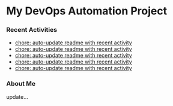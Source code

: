 # My DevOps Automation Project

### Recent Activities
<!-- activity:START -->
- [chore: auto-update readme with recent activity](https://github.com/kaigiii/mybowling-app/commit/3c61ad01fad7bcb82d07d397ce201ff777334966)
- [chore: auto-update readme with recent activity](https://github.com/kaigiii/mybowling-app/commit/6b3ed8cc59a91b04d472c11fec49ee29e514019b)
- [chore: auto-update readme with recent activity](https://github.com/kaigiii/mybowling-app/commit/252e24ec3a148f112937461a6370668c18590fe7)
- [chore: auto-update readme with recent activity](https://github.com/kaigiii/mybowling-app/commit/ddf8ab867f3ed1c000d7f8070526fc1652ff62f1)
- [chore: auto-update readme with recent activity](https://github.com/kaigiii/mybowling-app/commit/f478346499bdc5971d0bfa11a2632de37a8bc65c)
<!-- activity:END -->

### About Me
<!-- MYLINKS:START -->
<!-- MYLINKS:END -->

update...
